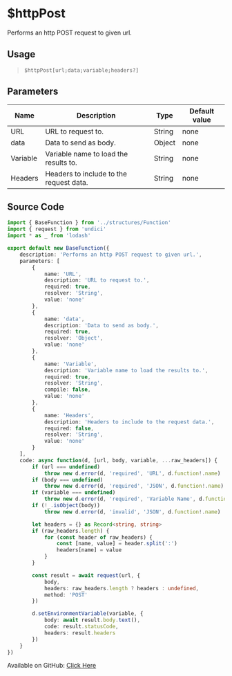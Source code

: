 # $httpPost
Performs an http POST request to given url.
## Usage
> `$httpPost[url;data;variable;headers?]`
## Parameters
|   Name   |               Description               |  Type  | Default value |
|----------|-----------------------------------------|--------|---------------|
| URL      | URL to request to.                      | String | none          |
| data     | Data to send as body.                   | Object | none          |
| Variable | Variable name to load the results to.   | String | none          |
| Headers  | Headers to include to the request data. | String | none          |

## Source Code
```ts
import { BaseFunction } from '../structures/Function'
import { request } from 'undici'
import * as _ from 'lodash'

export default new BaseFunction({
    description: 'Performs an http POST request to given url.',
    parameters: [
        {
            name: 'URL',
            description: 'URL to request to.',
            required: true,
            resolver: 'String',
            value: 'none'
        },
        {
            name: 'data',
            description: 'Data to send as body.',
            required: true,
            resolver: 'Object',
            value: 'none'
        },
        {
            name: 'Variable',
            description: 'Variable name to load the results to.',
            required: true,
            resolver: 'String',
            compile: false,
            value: 'none'
        },
        {
            name: 'Headers',
            description: 'Headers to include to the request data.',
            required: false,
            resolver: 'String',
            value: 'none'
        }
    ],
    code: async function(d, [url, body, variable, ...raw_headers]) {
        if (url === undefined)
            throw new d.error(d, 'required', 'URL', d.function!.name)
        if (body === undefined)
            throw new d.error(d, 'required', 'JSON', d.function!.name)
        if (variable === undefined)
            throw new d.error(d, 'required', 'Variable Name', d.function!.name)
        if (!_.isObject(body))
            throw new d.error(d, 'invalid', 'JSON', d.function!.name)

        let headers = {} as Record<string, string>
        if (raw_headers.length) {
            for (const header of raw_headers) {
                const [name, value] = header.split(':')
                headers[name] = value
            }
        }

        const result = await request(url, {
            body,
            headers: raw_headers.length ? headers : undefined,
            method: 'POST'
        })

        d.setEnvironmentVariable(variable, {
            body: await result.body.text(),
            code: result.statusCode,
            headers: result.headers
        })
    }
})
```
Available on GitHub: [Click Here](https://github.com/Cyberghxst/bdjs/blob/v1/src/functions/httpPost.ts)